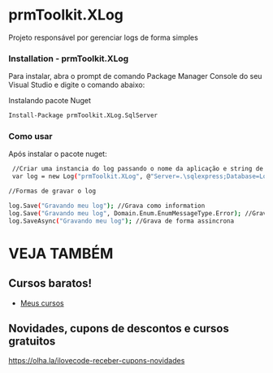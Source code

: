 # prmToolkit.XLog
Projeto responsável por gerenciar logs de forma simples


### Installation - prmToolkit.XLog

Para instalar, abra o prompt de comando Package Manager Console do seu Visual Studio e digite o comando abaixo:

Instalando pacote Nuget
```sh
Install-Package prmToolkit.XLog.SqlServer
```


### Como usar

Após instalar o pacote nuget:

```sh
 //Criar uma instancia do log passando o nome da aplicação e string de conexão do banco de dados
 var log = new Log("prmToolkit.XLog", @"Server=.\sqlexpress;Database=Log;Trusted_Connection=True;");

//Formas de gravar o log

log.Save("Gravando meu log"); //Grava como information
log.Save("Gravando meu log", Domain.Enum.EnumMessageType.Error); //Grava como Error ou Warning selecionado no Enum
log.SaveAsync("Gravando meu log"); //Grava de forma assincrona

```

# VEJA TAMBÉM
## Cursos baratos!
- [Meus cursos](https://olha.la/udemy)

## Novidades, cupons de descontos e cursos gratuitos
https://olha.la/ilovecode-receber-cupons-novidades

